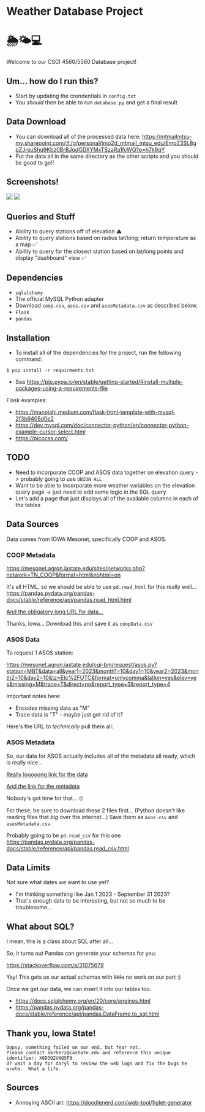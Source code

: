 # Weather Database Project

# 🌦️🌤️💻

Welcome to our CSCI 4560/5560 Database project!

## Um... how do I run this?

- Start by updating the crendentials in `config.txt`
- You _should_ then be able to run `database.py` and get a final result

## Data Download

- You can download all of the processed data here: <https://mtmailmtsu-my.sharepoint.com/:f:/g/personal/imo2d_mtmail_mtsu_edu/EmpZ3SL8gpZJreuShq9Kbz0BrBJqdGDXYMxTSzaRa1fcWQ?e=h7k9qY>
- Put the data all in the same directory as the other scripts and you should be good to go!!

## Screenshots!

<img src="dashboard.png">

<img src="mapQuery.png">


## Queries and Stuff

- Ability to query stations off of elevation ⚠️
- Ability to query stations based on radius lat/long; return temperature as a map ✅
- Ability to query for the closest station based on lat/long points and display "dashboard" view ✅


## Dependencies

* `sqlalchemy`
* The official MySQL Python adapter
* Download `coop.csv`, `asos.csv` and `asosMetadata.csv` as described below.
* `Flask`
* `pandas`

## Installation

* To install all of the dependencies for the project, run the following command:

```
$ pip install -r requirments.txt
```

* See <https://pip.pypa.io/en/stable/getting-started/#install-multiple-packages-using-a-requirements-file>

Flask examples: 

* <https://manojahi.medium.com/flask-html-template-with-mysql-2f3b9405d0e2>
* <https://dev.mysql.com/doc/connector-python/en/connector-python-example-cursor-select.html>
* <https://picocss.com/>



## TODO

* Need to incorporate COOP and ASOS data together on elevation query -> probably going to use `UNION ALL`
* Want to be able to incorporate more weather variables on the elevation query page -> just need to add some logic in the SQL query
* Let's add a page that just displays all of the available columns in each of the tables

## Data Sources

Data comes from IOWA Mesonet, specifically COOP and ASOS.

### COOP Metadata

<https://mesonet.agron.iastate.edu/sites/networks.php?network=TN_COOP&format=html&nohtml=on>

It's all HTML, so we should be able to use `pd.read_html` for this really well... <https://pandas.pydata.org/pandas-docs/stable/reference/api/pandas.read_html.html>

[And the obligatory long URL for data...](https://mesonet.agron.iastate.edu/request/coop/obs-dl.php?network=TN_COOP&station%5B%5D=SMVT1&station%5B%5D=ALMT1&station%5B%5D=ALLT1&station%5B%5D=ARMT1&station%5B%5D=AHNT1&station%5B%5D=BNCT1&station%5B%5D=BFDT1&station%5B%5D=BETT1&station%5B%5D=COAT1&station%5B%5D=BLVT1&station%5B%5D=BRTT1&station%5B%5D=BROT1&station%5B%5D=CRTT1&station%5B%5D=CENT1&station%5B%5D=CTET1&station%5B%5D=CHET1&station%5B%5D=CHFT1&station%5B%5D=CSTT1&station%5B%5D=LYCT1&station%5B%5D=CLKT1&station%5B%5D=CKV&station%5B%5D=CKRT1&station%5B%5D=CLVT1&station%5B%5D=CMBT1&station%5B%5D=COOT1&station%5B%5D=COVT1&station%5B%5D=CROT1&station%5B%5D=LWST1&station%5B%5D=DAHT1&station%5B%5D=BYDT1&station%5B%5D=DAYT1&station%5B%5D=DCTT1&station%5B%5D=DCKT1&station%5B%5D=DVRT1&station%5B%5D=DCRT1&station%5B%5D=DYBT1&station%5B%5D=ELZT1&station%5B%5D=ERWT1&station%5B%5D=NTFT1&station%5B%5D=JCKT1&station%5B%5D=CRST1&station%5B%5D=FBNT1&station%5B%5D=FCFT1&station%5B%5D=FAVT1&station%5B%5D=FYVT1&station%5B%5D=CELT1&station%5B%5D=FRAT1&station%5B%5D=GAIT1&station%5B%5D=GBOT1&station%5B%5D=GTNT1&station%5B%5D=GTLT1&station%5B%5D=MTLT1&station%5B%5D=STMT1&station%5B%5D=GVLT1&station%5B%5D=GRJT1&station%5B%5D=GEST1&station%5B%5D=HART1&station%5B%5D=HENT1&station%5B%5D=HOHT1&station%5B%5D=HTLT1&station%5B%5D=THWT1&station%5B%5D=BEMT1&station%5B%5D=JAMT1&station%5B%5D=JLTT1&station%5B%5D=JHNT1&station%5B%5D=KNGT1&station%5B%5D=KGST1&station%5B%5D=KINT1&station%5B%5D=KNXT1&station%5B%5D=MRX&station%5B%5D=LAFT1&station%5B%5D=LNCT1&station%5B%5D=LAWT1&station%5B%5D=LWNT1&station%5B%5D=LBNT1&station%5B%5D=LNNT1&station%5B%5D=LENT1&station%5B%5D=LEXT1&station%5B%5D=LNDT1&station%5B%5D=LBLT1&station%5B%5D=MNCT1&station%5B%5D=MAYT1&station%5B%5D=MCMT1&station%5B%5D=MEGT1&station%5B%5D=ZOOT1&station%5B%5D=MERT1&station%5B%5D=MILT1&station%5B%5D=MTET1&station%5B%5D=MTYT1&station%5B%5D=MGBT1&station%5B%5D=MRIT1&station%5B%5D=MOST1&station%5B%5D=MTCT1&station%5B%5D=MSLT1&station%5B%5D=BRGT1&station%5B%5D=MTPT1&station%5B%5D=MURT1&station%5B%5D=MSRT1&station%5B%5D=RBNT1&station%5B%5D=NEST1&station%5B%5D=NPTT1&station%5B%5D=OKRT1&station%5B%5D=NSHT1&station%5B%5D=OHIT1&station%5B%5D=HRTT1&station%5B%5D=ONET1&station%5B%5D=DCCT1&station%5B%5D=PART1&station%5B%5D=PRST1&station%5B%5D=PIKT1&station%5B%5D=PKET1&station%5B%5D=PRTT1&station%5B%5D=PULT1&station%5B%5D=LVNT1&station%5B%5D=RIPT1&station%5B%5D=RNMT1&station%5B%5D=RKIT1&station%5B%5D=RKWT1&station%5B%5D=RGRT1&station%5B%5D=KENT1&station%5B%5D=SVNT1&station%5B%5D=SELT1&station%5B%5D=BSAT1&station%5B%5D=SVRT1&station%5B%5D=TZET1&station%5B%5D=SWNT1&station%5B%5D=SHBT1&station%5B%5D=SMAT1&station%5B%5D=SMIT1&station%5B%5D=SRNT1&station%5B%5D=SODT1&station%5B%5D=SPAT1&station%5B%5D=SPET1&station%5B%5D=SPIT1&station%5B%5D=SPRT1&station%5B%5D=TELT1&station%5B%5D=TDUT1&station%5B%5D=TNRT1&station%5B%5D=THOT1&station%5B%5D=TNST1&station%5B%5D=TNET1&station%5B%5D=UNCT1&station%5B%5D=MART1&station%5B%5D=WPKT1&station%5B%5D=WART1&station%5B%5D=TULT1&station%5B%5D=DRET1&station%5B%5D=CVLT1&station%5B%5D=SHLT1&station%5B%5D=NORT1&station%5B%5D=HUNT1&station%5B%5D=WTRT1&station%5B%5D=WAVT1&station%5B%5D=WAYT1&station%5B%5D=WHST1&station%5B%5D=SEQT1&station%5B%5D=SAMT1&station%5B%5D=WCHT1&station%5B%5D=WEBT1&station%5B%5D=LKMT1&station%5B%5D=CAMT1&station%5B%5D=WOOT1&year1=2023&month1=1&day1=1&year2=2023&month2=10&day2=1&what=download&delim=comma)

Thanks, Iowa... Download this and save it as `coopData.csv`

### ASOS Data

To request 1 ASOS station:

<https://mesonet.agron.iastate.edu/cgi-bin/request/asos.py?station=MBT&data=all&year1=2023&month1=10&day1=10&year2=2023&month2=10&day2=10&tz=Etc%2FUTC&format=onlycomma&latlon=yes&elev=yes&missing=M&trace=T&direct=no&report_type=3&report_type=4>


Important notes here: 

- Encodes missing data as "M"
- Trace data is "T" - maybe just get rid of it?

Here's the URL to _technically_ pull them all:

### ASOS Metadata

So, our data for ASOS actually includes all of the metadata all ready, which is really nice...

[Really looooong link for the data](https://mesonet.agron.iastate.edu/cgi-bin/request/asos.py?station=0A9&station=1M5&station=2A0&station=2M2&station=8A3&station=BGF&station=BNA&station=CHA&station=CKV&station=CSV&station=DKX&station=DYR&station=FYE&station=FYM&station=GCY&station=GKT&station=GZS&station=HZD&station=JAU&station=JWN&station=LUG&station=M01&station=M02&station=M04&station=M08&station=M33&station=M54&station=M91&station=MBT&station=MEM&station=MKL&station=MMI&station=MNV&station=MOR&station=MQY&station=MRC&station=NQA&station=OQT&station=PHT&station=PVE&station=RKW&station=RNC&station=RZR&station=SCX&station=SNH&station=SRB&station=SYI&station=SZY&station=THA&station=TRI&station=TYS&station=UCY&station=XNX&data=all&year1=2023&month1=1&day1=1&year2=2023&month2=10&day2=1&tz=Etc%2FUTC&format=onlycomma&latlon=no&elev=no&missing=M&trace=T&direct=no&report_type=3&report_type=4)

[And the link for the metadata](https://mesonet.agron.iastate.edu/cgi-bin/request/asos.py?station=0A9&station=1M5&station=2A0&station=2M2&station=8A3&station=BGF&station=BNA&station=CHA&station=CKV&station=CSV&station=DKX&station=DYR&station=FYE&station=FYM&station=GCY&station=GKT&station=GZS&station=HZD&station=JAU&station=JWN&station=LUG&station=M01&station=M02&station=M04&station=M08&station=M33&station=M54&station=M91&station=MBT&station=MEM&station=MKL&station=MMI&station=MNV&station=MOR&station=MQY&station=MRC&station=NQA&station=OQT&station=PHT&station=PVE&station=RKW&station=RNC&station=RZR&station=SCX&station=SNH&station=SRB&station=SYI&station=SZY&station=THA&station=TRI&station=TYS&station=UCY&station=XNX&data=wxcodes&year1=2023&month1=1&day1=1&year2=2023&month2=1&day2=1&tz=Etc%2FUTC&format=onlycomma&latlon=yes&elev=yes&missing=M&trace=T&direct=no&report_type=3&report_type=4)

Nobody's got time for that... 🙄

For these, be sure to download these 2 files first... (Python doesn't like reading files that *big* over the internet...) Save them as `asos.csv` and `asosMetadata.csv`. 

Probably going to be `pd.read_csv` for this one <https://pandas.pydata.org/pandas-docs/stable/reference/api/pandas.read_csv.html>

## Data Limits

Not sure what dates we want to use yet? 

- I'm thinking something like Jan 1 2023 - September 31 2023?
- That's enough data to be interesting, but not so much to be troublesome...

## What about SQL?

I mean, this is a class about SQL after all...

So, it turns out Pandas can generate your schemas for you:

<https://stackoverflow.com/a/31075679>

Yay! This gets us our actual schemas with ~~little~~ no work on our part :)

Once we get our data, we can insert it into our tables too.

* <https://docs.sqlalchemy.org/en/20/core/engines.html>
* <https://pandas.pydata.org/pandas-docs/stable/reference/api/pandas.DataFrame.to_sql.html>

## Thank you, Iowa State!

```
Oopsy, something failed on our end, but fear not.
Please contact akrherz@iastate.edu and reference this unique identifier: X6D3Q2VNQSP8
Or wait a day for daryl to review the web logs and fix the bugs he wrote.  What a life.
```

## Sources

* Annoying ASCII art: <https://doodlenerd.com/web-tool/figlet-generator>
